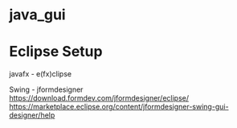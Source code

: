 # java_gui</BR>

# Eclipse Setup</BR>
javafx - e(fx)clipse</BR>

Swing - jformdesigner</BR>
https://download.formdev.com/jformdesigner/eclipse/</BR>
https://marketplace.eclipse.org/content/jformdesigner-swing-gui-designer/help</BR>
